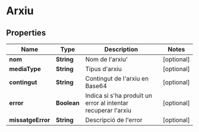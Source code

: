 # Arxiu

## Properties
Name | Type | Description | Notes
------------ | ------------- | ------------- | -------------
**nom** | **String** | Nom de l&#x27;arxiu&#x27; |  [optional]
**mediaType** | **String** | Tipus d&#x27;arxiu |  [optional]
**contingut** | **String** | Contingut de l&#x27;arxiu en Base64 |  [optional]
**error** | **Boolean** | Indica si s&#x27;ha produït un error al intentar recuperar l&#x27;arxiu |  [optional]
**missatgeError** | **String** | Descripció de l&#x27;error |  [optional]
